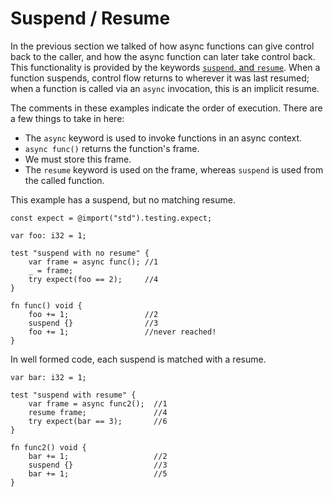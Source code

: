 # Suspend / Resume

In the previous section we talked of how async functions can give control back
to the caller, and how the async function can later take control back. This
functionality is provided by the keywords
[`suspend`, and `resume`](https://ziglang.org/documentation/master/#Suspend-and-Resume).
When a function suspends, control flow returns to wherever it was last resumed;
when a function is called via an `async` invocation, this is an implicit resume.

The comments in these examples indicate the order of execution. There are a few
things to take in here:

- The `async` keyword is used to invoke functions in an async context.
- `async func()` returns the function's frame.
- We must store this frame.
- The `resume` keyword is used on the frame, whereas `suspend` is used from the
  called function.

This example has a suspend, but no matching resume.

```zig
const expect = @import("std").testing.expect;

var foo: i32 = 1;

test "suspend with no resume" {
    var frame = async func(); //1
    _ = frame;
    try expect(foo == 2);     //4
}

fn func() void {
    foo += 1;                 //2
    suspend {}                //3
    foo += 1;                 //never reached!
}
```

In well formed code, each suspend is matched with a resume.

```zig
var bar: i32 = 1;

test "suspend with resume" {
    var frame = async func2();  //1
    resume frame;               //4
    try expect(bar == 3);       //6
}

fn func2() void {
    bar += 1;                   //2
    suspend {}                  //3
    bar += 1;                   //5
}
```
